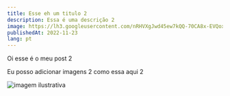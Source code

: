 ```yaml
---
title: Esse eh um titulo 2
description: Essa é uma descrição 2
image: https://lh3.googleusercontent.com/nRHVXgJwd45ew7kQQ-70CA8x-EVQox3iAYnq9wWydupoPVRXZ4Po69mUr3sFFNXOHVSZMy9GUa2xrU2z8AT9Y-ba99WwgiePU8XYHdkDN5dI-oBG87ACs2tvdmfxGz_jD3CmwGI7l03aE6gFwclzOAs9szlm1DJV0bPa9h59XtQo7sib_vKVKpLaeIcL7UmmoiTlSBomkxcwffZ7a5Ukn6f7A1O5DuuM1rklmxzd8yaRNWgTG1YB0AhDmCkAYUINOEcle4VwAYEGZpC629WzKh6bUFNkCZhyQ5PuZL4KD6zAQAT9zN-S_MV17xAmWprpav_J9EFA2SGwjgVoFF2dgNWYkfwfBU4SUzSb5dqN8FEurawWcvwOYafd4HXnTPhPWHtYt0JtbruwtUcqwc7dnnGL1c95BMw0qeDtvzhgWNCcXqWl2YwEO4FmnKKyRqpxE5ekPsH7eHSoQcgObrEpiHivmpHolzX0QC-AFk61CdGyVY3jOrnS8bDluflfq5J9ZAhRqiYVgFdBJ-gg0VfvjPXKL76ljVV-rNV0ixKfQvf8GAY1EYmJYjG46Q7vH01GpVGlobIFHA8D6ZBgklph8BcmH81CEPTbuOji6p3W65dHknPLiYCFdPKWm8djsb5E2KqTG5qO9wLYnD_AcFxTAm4WTJs1P1ZGRknSrHblnKeRXgFdybq-bPZImD05vYw0rBEhHVaPRM1fkuGD65ckY_BNjIrlP95UgPAiZzuOCQYpV_HAq5OzQPBEPVTn5q_GHmuNtNDwQKoJMrWqleGnzjwlQWJhmPnKgR_jSssrfF3oSulk_N8tTs9hfBjyldOK8EX6GYAHk2CSgj7pfWpXwnQ6O7ebwiiV5gUfbaFKRvlXHBCETDstPqbzn3jfP7jP5x8so0UKMZFwRJIYuKfPhemtdO5t-OC6ZGvOcMEREPt0e8dKymviryUOWPp3ga9vNSP65DfBSMXfH9xuBmtCp33IzrSUxNk9EHZ_iTzhRrXeafnTC7sBsQ=w700-h480-no?authuser=2
publishedAt: 2022-11-23
lang: pt
---
```


Oi esse é o meu post 2

Eu posso adicionar imagens 2 como essa aqui 2

![imagem ilustrativa](https://hips.hearstapps.com/hmg-prod.s3.amazonaws.com/images/dog-puppy-on-garden-royalty-free-image-1586966191.jpg?crop=1.00xw:0.669xh;0,0.190xh&resize=640:* "Imagem Ilustrativa")
